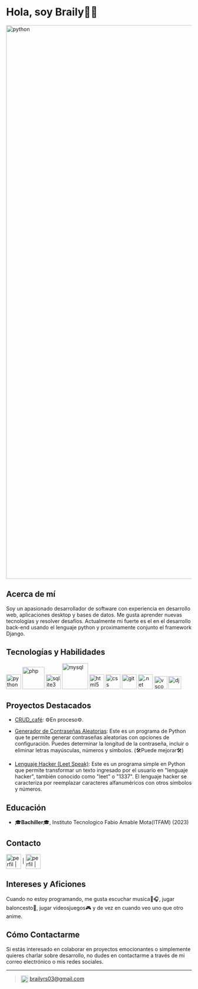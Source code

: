 # Hola, soy Braily👋🤖

<img src="https://media.licdn.com/dms/image/D4E16AQGGaSOsMWY30w/profile-displaybackgroundimage-shrink_350_1400/0/1690209692203?e=1701302400&v=beta&t=_29MARKYkgfz1dKs6Ea4KfgbYY2A_ljbGL_BvWgSqiM" alt="python" width="1500"/>

## Acerca de mí
Soy un apasionado desarrollador de software con experiencia en desarrollo web, aplicaciones desktop y bases de datos. Me gusta aprender nuevas tecnologías y resolver desafíos. Actualmente mi fuerte es el  en el desarrollo back-end usando el lenguaje python y proximamente conjunto el framework Django.

## Tecnologías y Habilidades
<img src="https://www.vectorlogo.zone/logos/python/python-icon.svg" alt="python" width="40"/> <img src="https://www.vectorlogo.zone/logos/php/php-icon.svg" alt="php" width="60"/> <img src="https://www.vectorlogo.zone/logos/sqlite/sqlite-icon.svg" alt="sqlite3" width="40"/> <img src="https://www.vectorlogo.zone/logos/mysql/mysql-official.svg" alt="mysql" width="70"/> <img src="https://www.vectorlogo.zone/logos/w3_html5/w3_html5-icon.svg" alt="html5" width="40"/> <img src="https://www.vectorlogo.zone/logos/w3_css/w3_css-icon.svg" alt="css" width="40"/> <img src="https://www.vectorlogo.zone/logos/git-scm/git-scm-icon.svg" alt="git" width="40"/> <img src="https://www.vectorlogo.zone/logos/dotnet/dotnet-vertical.svg" alt=".net" width="40"/> <img src="https://www.vectorlogo.zone/logos/visualstudio_code/visualstudio_code-icon.svg" alt="vscode" width="35"/> <img src="https://www.vectorlogo.zone/logos/djangoproject/djangoproject-icon.svg" alt="dj" width="35"/> 


## Proyectos Destacados
- [CRUD_café](https://github.com/Dextron03/CRUD_cafe): ⚙️En proceso⚙️.

- [Generador de Contraseñas Aleatorias](https://github.com/Dextron03/Random_Password_Generator): Este es un programa de Python que te permite generar contraseñas aleatorias con opciones de configuración. Puedes determinar la longitud de la contraseña, incluir o eliminar letras mayúsculas, números y símbolos. (🛠️Puede mejorar🛠️)

- [Lenguaje Hacker (Leet Speak)](https://github.com/Dextron03/Reto_Lenguaje_Hacker): Este es un programa simple en Python que permite transformar un texto ingresado por el usuario en "lenguaje hacker", también conocido como "leet" o "1337". El lenguaje hacker se caracteriza por reemplazar caracteres alfanuméricos con otros símbolos y números.

## Educación
- 🎓**Bachiller**🎓, Instituto Tecnologico Fabio Amable Mota(ITFAM) (2023)

## Contacto
 <a href="https://www.linkedin.com/in/braily-roman-seberino-30b461264/" target="blank"><img align="center" src="https://www.vectorlogo.zone/logos/linkedin/linkedin-tile.svg" alt="perfil | linkedin" width="40" /></a> | <a href="https://www.instagram.com/braily_rs35/" target="blank"> <img align="center" src="https://www.vectorlogo.zone/logos/instagram/instagram-icon.svg" alt="perfil | linkedin" width="40"/></a> 


## Intereses y Aficiones
Cuando no estoy programando, me gusta escuchar musica🎤🎧, jugar baloncesto🏀, jugar videosjuegos🎮 y de vez en cuando veo uno que otro anime.

## Cómo Contactarme
Si estás interesado en colaborar en proyectos emocionantes o simplemente quieres charlar sobre desarrollo, no dudes en contactarme a través de mi correo electrónico o mis redes sociales.

---

> <img align="center" src="https://www.vectorlogo.zone/logos/gmail/gmail-icon.svg" alt="perfil | gmail" width="20" /> brailyrs03@gmail.com

